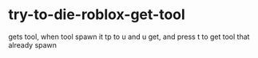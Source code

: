 # try-to-die-roblox-get-tool
gets tool, when tool spawn it tp to u and u get, and press t to get tool that already spawn

